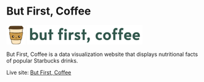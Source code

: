 # But First, Coffee
<img width="10%" src="./images/favicon.png" alt="">
<img width="60%" src="./images/logo.png" alt="">


But First, Coffee is a data visualization website that displays nutritional facts of popular Starbucks drinks.

Live site: [But First, Coffee](https://aishnair22.github.io/but-first-coffee/)